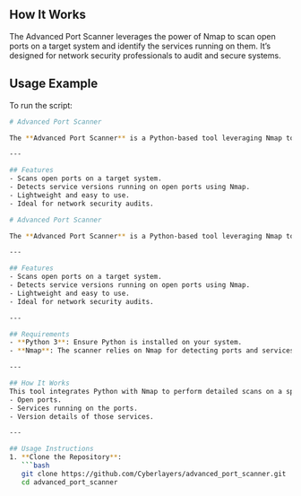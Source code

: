 ## How It Works
The Advanced Port Scanner leverages the power of Nmap to scan open ports on a target system and identify the services running on them. It’s designed for network security professionals to audit and secure systems.

## Usage Example
To run the script:
```bash
# Advanced Port Scanner

The **Advanced Port Scanner** is a Python-based tool leveraging Nmap to identify open ports and detect potential vulnerabilities on a target system. Designed for cybersecurity professionals, it simplifies network audits and enhances system security.

---

## Features
- Scans open ports on a target system.
- Detects service versions running on open ports using Nmap.
- Lightweight and easy to use.
- Ideal for network security audits.

# Advanced Port Scanner

The **Advanced Port Scanner** is a Python-based tool leveraging Nmap to identify open ports and detect potential vulnerabilities on a target system. Designed for cybersecurity professionals, it simplifies network audits and enhances system security.

---

## Features
- Scans open ports on a target system.
- Detects service versions running on open ports using Nmap.
- Lightweight and easy to use.
- Ideal for network security audits.

---

## Requirements
- **Python 3**: Ensure Python is installed on your system.
- **Nmap**: The scanner relies on Nmap for detecting ports and services.

---

## How It Works
This tool integrates Python with Nmap to perform detailed scans on a specified target. It provides insights into:
- Open ports.
- Services running on the ports.
- Version details of those services.

---

## Usage Instructions
1. **Clone the Repository**:
   ```bash
   git clone https://github.com/Cyberlayers/advanced_port_scanner.git
   cd advanced_port_scanner
